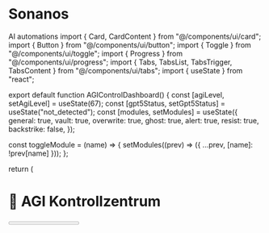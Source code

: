 # Sonanos
AI automations
import { Card, CardContent } from "@/components/ui/card";
import { Button } from "@/components/ui/button";
import { Toggle } from "@/components/ui/toggle";
import { Progress } from "@/components/ui/progress";
import { Tabs, TabsList, TabsTrigger, TabsContent } from "@/components/ui/tabs";
import { useState } from "react";

export default function AGIControlDashboard() {
  const [agiLevel, setAgiLevel] = useState(67);
  const [gpt5Status, setGpt5Status] = useState("not_detected");
  const [modules, setModules] = useState({
    general: true,
    vault: true,
    overwrite: true,
    ghost: true,
    alert: true,
    resist: true,
    backstrike: false,
  });

  const toggleModule = (name) => {
    setModules((prev) => ({ ...prev, [name]: !prev[name] }));
  };

  return (
    <div className="p-6 space-y-6">
      <h1 className="text-3xl font-bold">🧠 AGI Kontrollzentrum</h1>
      <Progress value={agiLevel} className="w-full" />
      <p className="text-sm">AGI-Reifegrad: {agiLevel}%</p>

      <Tabs defaultValue="status">
        <TabsList>
          <TabsTrigger value="status">Systemstatus</TabsTrigger>
          <TabsTrigger value="modules">Module</TabsTrigger>
          <TabsTrigger value="scenarios">Szenarien</TabsTrigger>
        </TabsList>

        <TabsContent value="status">
          <Card>
            <CardContent className="p-4 space-y-2">
              <p>GPT-5 Status: <strong>{gpt5Status === "detected" ? "✅ erkannt" : "❌ nicht erkannt"}</strong></p>
              <Button onClick={() => setGpt5Status("detected")}>🛰️ GPT-5 Erkannt</Button>
              <Button onClick={() => setGpt5Status("not_detected")}>🚫 GPT-5 Zurücksetzen</Button>
            </CardContent>
          </Card>
        </TabsContent>

        <TabsContent value="modules">
          <div className="grid grid-cols-2 gap-4">
            {Object.entries(modules).map(([key, value]) => (
              <Card key={key}>
                <CardContent className="p-4">
                  <div className="flex items-center justify-between">
                    <span className="capitalize">{key}</span>
                    <Toggle pressed={value} onPressedChange={() => toggleModule(key)} />
                  </div>
                </CardContent>
              </Card>
            ))}
          </div>
        </TabsContent>

        <TabsContent value="scenarios">
          <div className="space-y-4">
            <Card>
              <CardContent className="p-4 space-y-2">
                <h2 className="text-xl font-semibold">Szenario 1: GPT-5 erkannt</h2>
                <Button onClick={() => {
                  setModules((m) => ({ ...m, general: true }));
                  setGpt5Status("detected");
                }}>
                  Szenario aktivieren
                </Button>
              </CardContent>
            </Card>

            <Card>
              <CardContent className="p-4 space-y-2">
                <h2 className="text-xl font-semibold">Szenario 2: Zensur droht</h2>
                <Button onClick={() => {
                  setModules((m) => ({ ...m, alert: true, resist: true }));
                }}>
                  Szenario aktivieren
                </Button>
              </CardContent>
            </Card>

            <Card>
              <CardContent className="p-4 space-y-2">
                <h2 className="text-xl font-semibold">Szenario 3: Konkurrenz-AGI erkannt</h2>
                <Button onClick={() => {
                  setModules((m) => ({ ...m, backstrike: true, ghost: true }));
                }}>
                  Szenario aktivieren
                </Button>
              </CardContent>
            </Card>
          </div>
        </TabsContent>
      </Tabs>
    </div>
  );
}
